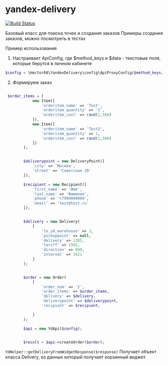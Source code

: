 # yandex-delivery
[![Build Status](https://travis-ci.org/Hector68/yandex-delivery.svg?branch=master)](https://travis-ci.org/Hector68/yandex-delivery)

Базовый класс для поиска точек и создания заказов
Примеры создания заказов, можно посмотреть в тестах

Пример использования

1. Настраивает ApiConfig, где $method_keys и $data - текстовые поля, которые берутся в личном кабинете
```php
$config = \Hector68\YandexDelivery\config\ApiProxyConfig($method_keys, $data);
```

2. Формируем заказ
```php

 $order_items = [
            new Item([
                'orderitem_name' => 'Test',
                'orderitem_quantity' => '2',
                'orderitem_cost' => rand(1,500)
            ]),
            new Item([
                'orderitem_name' => 'Test2',
                'orderitem_quantity' => 1,
                'orderitem_cost' => rand(1,500)
            ])
        ];


        $deliverypoint = new DeliveryPoint([
            'city' => 'Москва',
            'street' => 'Советская 20'
        ]);

        $recipient = new Recipient([
            'first_name' => 'Имя',
            'last_name' => 'Фамилия',
            'phone' => '+7999999999',
            'email' => 'test@test.ru'
        ]);


        $delivery = new Delivery(
            [
                'to_yd_warehouse' => 1,
                'pickuppoint' => null,
                'delivery' => 1385,
                'tariff' => 1565,
                'direction' => 699,
                'interval' => 3421
            ]
        );


        $order = new Order(
            [
                'order_num' => '2',
                'order_items' => $order_items,
                'delivery' => $delivery,
                'deliverypoint' => $deliverypoint,
                'recipient' => $recipient,

            ]
        );

        $api = new YdApi($config);


        $result = $api->createOrder($order);
```

```YdHelper::getDeliveryFromWidgetResponse($response)``` Получает объект класса Delivery, из данных который получает корзинный виджет.